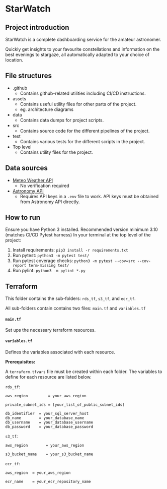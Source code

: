 # StarWatch
## Project introduction
StarWatch is a complete dashboarding service for the amateur astronomer.

Quickly get insights to your favourite constellations and information on the best evenings to stargaze, all automatically adapted to your choice of location.

## File structures
- .github
    - Contains github-related utilities including CI/CD instructions.
- assets
    - Contains useful utility files for other parts of the project.
    - eg. architecture diagrams
- data
    - Contains data dumps for project scripts.
- src
    - Contains source code for the different pipelines of the project.
- test
    - Contains various tests for the different scripts in the project.
- Top level
    - Contains utility files for the project.

## Data sources
- [Meteo Weather API](https://open-meteo.com/en/docs)
    - No verification required
- [Astronomy API](https://astronomyapi.com/)
    - Requires API keys in a `.env` file to work. API keys must be obtained from Astronomy API directly.

## How to run
Ensure you have Python 3 installed. Recommended version minimum 3.10 (matches CI/CD Pytest harness)
In your terminal at the top level of the project:
1. Install requirements: `pip3 install -r requirements.txt`
2. Run pytest: `python3 -m pytest test/`
3. Run pytest coverage checks: `python3 -m pytest --cov=src --cov-report term-missing test/`
4. Run pylint: `python3 -m pylint *.py`

## Terraform
This folder contains the sub-folders: `rds_tf`, `s3_tf`, and `ecr_tf`.

All sub-folders contain contains two files: `main.tf` and `variables.tf`

#### `main.tf`
Set ups the necessary terraform resources.

#### `variables.tf`
Defines the variables associated with each resource.

**Prerequisites:**

A `terraform.tfvars` file must be created within each folder. The variables to define
for each resource are listed below.

`rds_tf`:
```
aws_region         = your_aws_region

private_subnet_ids = [your_list_of_public_subnet_ids]

db_identifier  = your_sql_server_host
db_name        = your_database_name
db_username    = your_database_username
db_password    = your_database_password

```

`s3_tf`:
```
aws_region        = your_aws_region

s3_bucket_name    = your_s3_bucket_name

```

`ecr_tf`:
```
aws_region  = your_aws_region

ecr_name    = your_ecr_repository_name

```